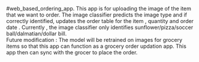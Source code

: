 #web_based_ordering_app.
This app is for uploading the image of the item that we want to order. The image classifier predicts the image type and if correctly identified, updates the order table for the item , quantity and order date . Currently , the image classifier only identifies sunflower/pizza/soccer ball/dalmatian/dollar bill.  
Future modification : The model will be retrained on images for grocery items so that this app can function as a grocery order updation app. This app then can sync with the grocer to place the order. 

